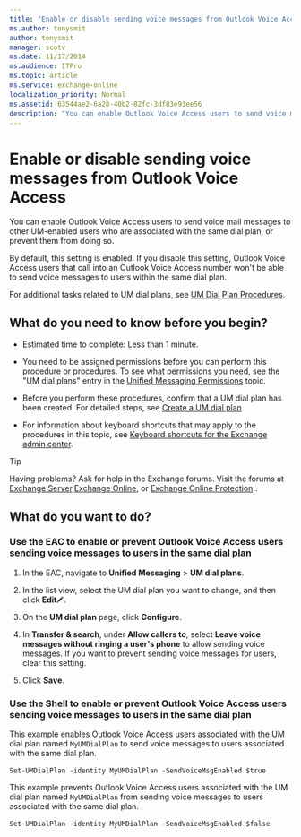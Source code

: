 ```yaml
---
title: "Enable or disable sending voice messages from Outlook Voice Access"
ms.author: tonysmit
author: tonysmit
manager: scotv
ms.date: 11/17/2014
ms.audience: ITPro
ms.topic: article
ms.service: exchange-online
localization_priority: Normal
ms.assetid: 63544ae2-6a28-40b2-82fc-3df83e93ee56
description: "You can enable Outlook Voice Access users to send voice mail messages to other UM-enabled users who are associated with the same dial plan, or prevent them from doing so."
---
```


# Enable or disable sending voice messages from Outlook Voice Access

You can enable Outlook Voice Access users to send voice mail messages to other UM-enabled users who are associated with the same dial plan, or prevent them from doing so. 
  
By default, this setting is enabled. If you disable this setting, Outlook Voice Access users that call into an Outlook Voice Access number won't be able to send voice messages to users within the same dial plan.
  
For additional tasks related to UM dial plans, see [UM Dial Plan Procedures](http://technet.microsoft.com/library/1bda77c8-c4e2-4ae0-a001-76ae029bf843.aspx).
  
## What do you need to know before you begin?

- Estimated time to complete: Less than 1 minute.
    
- You need to be assigned permissions before you can perform this procedure or procedures. To see what permissions you need, see the "UM dial plans" entry in the [Unified Messaging Permissions](http://technet.microsoft.com/library/d326c3bc-8f33-434a-bf02-a83cc26a5498.aspx) topic. 
    
- Before you perform these procedures, confirm that a UM dial plan has been created. For detailed steps, see [Create a UM dial plan](../../voice-mail-unified-messaging/connect-voice-mail-system/create-um-dial-plan.md).
    
- For information about keyboard shortcuts that may apply to the procedures in this topic, see [Keyboard shortcuts for the Exchange admin center](../../accessibility/keyboard-shortcuts-in-admin-center.md).
    
> [!TIP]
> Having problems? Ask for help in the Exchange forums. Visit the forums at [Exchange Server](https://go.microsoft.com/fwlink/p/?linkId=60612),[Exchange Online](https://go.microsoft.com/fwlink/p/?linkId=267542), or [Exchange Online Protection](https://go.microsoft.com/fwlink/p/?linkId=285351).. 
  
## What do you want to do?

### Use the EAC to enable or prevent Outlook Voice Access users sending voice messages to users in the same dial plan

1. In the EAC, navigate to **Unified Messaging** \> **UM dial plans**.
    
2. In the list view, select the UM dial plan you want to change, and then click **Edit**![Edit icon](../../media/ITPro_EAC_EditIcon.gif).
    
3. On the **UM dial plan** page, click **Configure**.
    
4. In **Transfer & search**, under **Allow callers to**, select **Leave voice messages without ringing a user's phone** to allow sending voice messages. If you want to prevent sending voice messages for users, clear this setting. 
    
5. Click **Save**.
    
### Use the Shell to enable or prevent Outlook Voice Access users sending voice messages to users in the same dial plan

This example enables Outlook Voice Access users associated with the UM dial plan named  `MyUMDialPlan` to send voice messages to users associated with the same dial plan. 
  
```
Set-UMDialPlan -identity MyUMDialPlan -SendVoiceMsgEnabled $true
```

This example prevents Outlook Voice Access users associated with the UM dial plan named  `MyUMDialPlan` from sending voice messages to users associated with the same dial plan. 
  
```
Set-UMDialPlan -identity MyUMDialPlan -SendVoiceMsgEnabled $false
```


